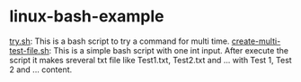 # linux-bash-example
[try.sh](https://github.com/a-farahani/linux-bash-example/blob/main/try.sh): This is a bash script to try a command for multi time.
[create-multi-test-file.sh](https://github.com/a-farahani/linux-bash-example/blob/main/create-multi-test-file.sh): This is a simple bash script with one int input. After execute the script it makes sreveral txt file like Test1.txt, Test2.txt and ... with Test 1, Test 2 and ... content.

